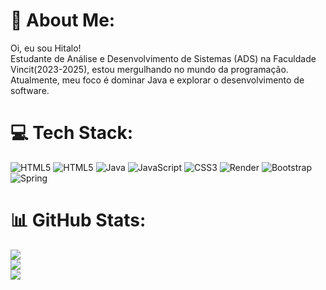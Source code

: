 # 💫 About Me:
Oi, eu sou Hitalo!<br>Estudante de Análise e Desenvolvimento de Sistemas (ADS) na Faculdade Vincit(2023-2025), estou mergulhando no  mundo da programação. Atualmente, meu foco é dominar Java e explorar o  desenvolvimento de software.


# 💻 Tech Stack:
![HTML5](https://img.shields.io/badge/html5-%23E34F26.svg?style=for-the-badge&logo=html5&logoColor=white) ![HTML5](https://img.shields.io/badge/html5-%23E34F26.svg?style=for-the-badge&logo=html5&logoColor=white) ![Java](https://img.shields.io/badge/java-%23ED8B00.svg?style=for-the-badge&logo=openjdk&logoColor=white) ![JavaScript](https://img.shields.io/badge/javascript-%23323330.svg?style=for-the-badge&logo=javascript&logoColor=%23F7DF1E) ![CSS3](https://img.shields.io/badge/css3-%231572B6.svg?style=for-the-badge&logo=css3&logoColor=white) ![Render](https://img.shields.io/badge/Render-%46E3B7.svg?style=for-the-badge&logo=render&logoColor=white) ![Bootstrap](https://img.shields.io/badge/bootstrap-%238511FA.svg?style=for-the-badge&logo=bootstrap&logoColor=white) ![Spring](https://img.shields.io/badge/spring-%236DB33F.svg?style=for-the-badge&logo=spring&logoColor=white)
# 📊 GitHub Stats:
![](https://github-readme-stats.vercel.app/api?username=hitalo-siriano&theme=dracula&hide_border=false&include_all_commits=false&count_private=false)<br/>
![](https://github-readme-streak-stats.herokuapp.com/?user=hitalo-siriano&theme=dracula&hide_border=false)<br/>
![](https://github-readme-stats.vercel.app/api/top-langs/?username=hitalo-siriano&theme=dracula&hide_border=false&include_all_commits=false&count_private=false&layout=compact)

<!-- Proudly created with GPRM ( https://gprm.itsvg.in ) -->
